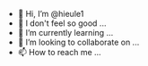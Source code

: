 - 👋 Hi, I’m @hieule1
- 👀 I don't feel so good ...
- 🌱 I’m currently learning ...
- 💞️ I’m looking to collaborate on ...
- 📫 How to reach me ...

<!---
hieule1/hieule1 is a ✨ special ✨ repository because its `README.md` (this file) appears on your GitHub profile.
You can click the Preview link to take a look at your changes.
--->

